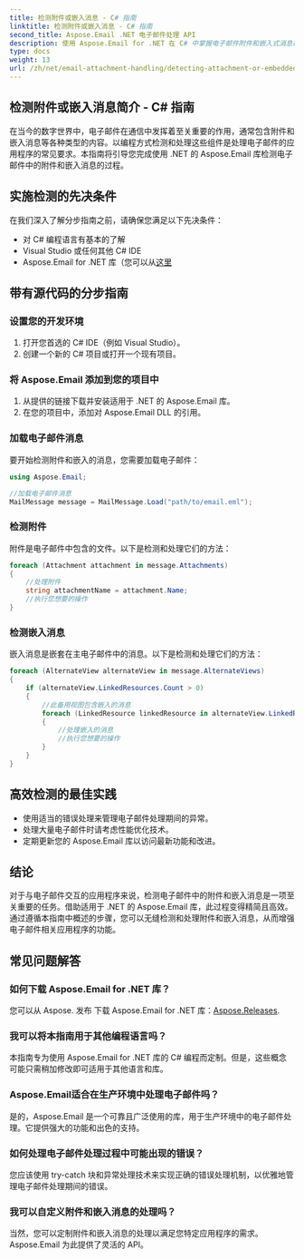 ```yaml
---
title: 检测附件或嵌入消息 - C# 指南
linktitle: 检测附件或嵌入消息 - C# 指南
second_title: Aspose.Email .NET 电子邮件处理 API
description: 使用 Aspose.Email for .NET 在 C# 中掌握电子邮件附件和嵌入式消息检测。通过我们的综合指南提升您的电子邮件处理能力。
type: docs
weight: 13
url: /zh/net/email-attachment-handling/detecting-attachment-or-embedded-message-csharp-guide/
---
```


## 检测附件或嵌入消息简介 - C# 指南

在当今的数字世界中，电子邮件在通信中发挥着至关重要的作用，通常包含附件和嵌入消息等各种类型的内容。以编程方式检测和处理这些组件是处理电子邮件的应用程序的常见要求。本指南将引导您完成使用 .NET 的 Aspose.Email 库检测电子邮件中的附件和嵌入消息的过程。

## 实施检测的先决条件

在我们深入了解分步指南之前，请确保您满足以下先决条件：

- 对 C# 编程语言有基本的了解
- Visual Studio 或任何其他 C# IDE
-  Aspose.Email for .NET 库（您可以从[这里](https://products.aspose.com/email/net）)

## 带有源代码的分步指南

### 设置您的开发环境

1. 打开您首选的 C# IDE（例如 Visual Studio）。
2. 创建一个新的 C# 项目或打开一个现有项目。

### 将 Aspose.Email 添加到您的项目中

1. 从提供的链接下载并安装适用于 .NET 的 Aspose.Email 库。
2. 在您的项目中，添加对 Aspose.Email DLL 的引用。

### 加载电子邮件消息

要开始检测附件和嵌入的消息，您需要加载电子邮件：

```csharp
using Aspose.Email;

//加载电子邮件消息
MailMessage message = MailMessage.Load("path/to/email.eml");
```

### 检测附件

附件是电子邮件中包含的文件。以下是检测和处理它们的方法：

```csharp
foreach (Attachment attachment in message.Attachments)
{
    //处理附件
    string attachmentName = attachment.Name;
    //执行您想要的操作
}
```

### 检测嵌入消息

嵌入消息是嵌套在主电子邮件中的消息。以下是检测和处理它们的方法：

```csharp
foreach (AlternateView alternateView in message.AlternateViews)
{
    if (alternateView.LinkedResources.Count > 0)
    {
        //此备用视图包含嵌入的消息
        foreach (LinkedResource linkedResource in alternateView.LinkedResources)
        {
            //处理嵌入的消息
            //执行您想要的操作
        }
    }
}
```

## 高效检测的最佳实践

- 使用适当的错误处理来管理电子邮件处理期间的异常。
- 处理大量电子邮件时请考虑性能优化技术。
- 定期更新您的 Aspose.Email 库以访问最新功能和改进。

## 结论

对于与电子邮件交互的应用程序来说，检测电子邮件中的附件和嵌入消息是一项至关重要的任务。借助适用于 .NET 的 Aspose.Email 库，此过程变得精简且高效。通过遵循本指南中概述的步骤，您可以无缝检测和处理附件和嵌入消息，从而增强电子邮件相关应用程序的功能。

## 常见问题解答

### 如何下载 Aspose.Email for .NET 库？

您可以从 Aspose. 发布 下载 Aspose.Email for .NET 库：[Aspose.Releases](https://releases.aspose.com/email/net/).

### 我可以将本指南用于其他编程语言吗？

本指南专为使用 Aspose.Email for .NET 库的 C# 编程而定制。但是，这些概念可能只需稍加修改即可适用于其他语言和库。

### Aspose.Email适合在生产环境中处理电子邮件吗？

是的，Aspose.Email 是一个可靠且广泛使用的库，用于生产环境中的电子邮件处理。它提供强大的功能和出色的支持。

### 如何处理电子邮件处理过程中可能出现的错误？

您应该使用 try-catch 块和异常处理技术来实现正确的错误处理机制，以优雅地管理电子邮件处理期间的错误。

### 我可以自定义附件和嵌入消息的处理吗？

当然，您可以定制附件和嵌入消息的处理以满足您特定应用程序的需求。 Aspose.Email 为此提供了灵活的 API。